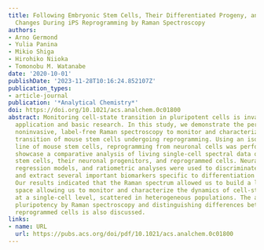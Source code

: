 ```yaml
---
title: Following Embryonic Stem Cells, Their Differentiated Progeny, and Cell-State
  Changes During iPS Reprogramming by Raman Spectroscopy
authors:
- Arno Germond
- Yulia Panina
- Mikio Shiga
- Hirohiko Niioka
- Tomonobu M. Watanabe
date: '2020-10-01'
publishDate: '2023-11-28T10:16:24.852107Z'
publication_types:
- article-journal
publication: '*Analytical Chemistry*'
doi: https://doi.org/10.1021/acs.analchem.0c01800
abstract: Monitoring cell-state transition in pluripotent cells is invaluable for
  application and basic research. In this study, we demonstrate the pertinence of
  noninvasive, label-free Raman spectroscopy to monitor and characterize the cell-state
  transition of mouse stem cells undergoing reprogramming. Using an isogenic cell
  line of mouse stem cells, reprogramming from neuronal cells was performed, and we
  showcase a comparative analysis of living single-cell spectral data of the original
  stem cells, their neuronal progenitors, and reprogrammed cells. Neural network,
  regression models, and ratiometric analyses were used to discriminate the cell states
  and extract several important biomarkers specific to differentiation or reprogramming.
  Our results indicated that the Raman spectrum allowed us to build a low-dimensional
  space allowing us to monitor and characterize the dynamics of cell-state transition
  at a single-cell level, scattered in heterogeneous populations. The ability of monitoring
  pluripotency by Raman spectroscopy and distinguishing differences between ES and
  reprogrammed cells is also discussed.
links:
- name: URL
  url: https://pubs.acs.org/doi/pdf/10.1021/acs.analchem.0c01800
---
```

